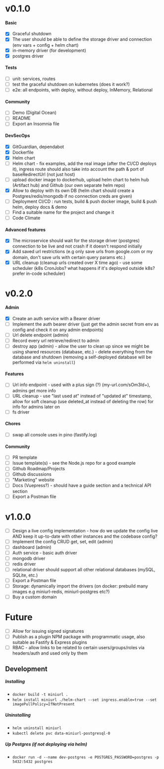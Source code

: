 # v0.1.0

#### Basic

-   [x] Graceful shutdown
-   [x] The user should be able to define the storage driver and connection (env vars + config + helm chart)
-   [x] in-memory driver (for development)
-   [x] postgres driver

#### Tests

-   [ ] unit: services, routes
-   [ ] test the graceful shutdown on kubernetes (does it work?)
-   [ ] e2e: all endpoints, with deploy, without deploy, InMemory, Relational

#### Community

-   [ ] Demo (Digital Ocean)
-   [ ] README
-   [ ] Export an Insomnia file

#### DevSecOps

-   [x] GitGuardian, dependabot
-   [x] Dockerfile
-   [x] Helm chart
-   [ ] Helm chart - fix examples, add the real image (after the CI/CD deploys it), ingress route should also take into account the path & port of baseRedirectUrl (not just host)
-   [ ] upload docker image to dockerhub, upload helm chart to helm hub (Artifact hub) and Github (our own separate helm repo)
-   [x] Allow to deploy with its own DB (helm chart should create a Postgres/redis/mongodb if no connection creds are given)
-   [ ] Deployment CI/CD : run tests, build & push docker image, build & push helm, deploy docs & demo
-   [ ] Find a suitable name for the project and change it
-   [ ] Code Climate

#### Advanced features

-   [x] The microservice should wait for the storage driver (postgres) connection to be live and not crash if it doesn't respond initially
-   [x] Add saved url restrictions (e.g only save urls from google.com or my domain, don't save urls with certain query params etc.)
-   [x] URL cleanup (cleanup urls created over X time ago) - use some scheduler (k8s CronJobs? what happens if it's deployed outside k8s? prefer in-code scheduler)

# v0.2.0

#### Admin

-   [x] Create an auth service with a Bearer driver
-   [ ] Implement the auth bearer driver (just get the admin secret from env as config and check it on any admin endpoints)
-   [ ] Url delete endpoint (admin)
-   [ ] Record every url retrieve/redirect to admin
-   [ ] destroy app (admin) - allow the user to clean up since we might be using shared resources (database, etc.) - delete everything from the database and shutdown (removing a self-deployed database will be performed via `helm uninstall`)

#### Features

-   [ ] Url info endpoint - used with a plus sign (?) (my-url.com/sOm3Id+), admins get more info
-   [ ] URL cleanup - use "last used at" instead of "updated at" timestamp, allow for soft cleanup (use deleted_at instead of deleting the row) for info for admins later on
-   [ ] fs driver

#### Chores

-   [ ] swap all console uses in pino (fastify.log)

#### Community

-   [ ] PR template
-   [ ] Issue template(s) - see the Node.js repo for a good example
-   [ ] Github Roadmap/Projects
-   [ ] Github discussions
-   [ ] "Marketing" website
-   [ ] Docs (Vuepress?) - should have a guide section and a technical API section
-   [ ] Export a Postman file

# v1.0.0

-   [ ] Design a live config implementation - how do we update the config live AND keep it up-to-date with other instances and the codebase config?
-   [ ] Implement the config CRUD get, set, edit (admin)
-   [ ] dashboard (admin)
-   [ ] Auth service - basic auth driver
-   [ ] mongodb driver
-   [ ] redis driver
-   [ ] relational driver should support all other relational databases (mySQL, SQLite, etc.)
-   [ ] Export a Postman file
-   [ ] Storage: dynamically import the drivers (on docker: prebuild many images e.g miniurl-redis, miniurl-postgres etc?)
-   [ ] Buy a custom domain

# Future

-   [ ] Allow for issuing signed signatures
-   [ ] Publish as a plugin NPM package with programmatic usage, also suitable as Fastify & Express plugins
-   [ ] RBAC - allow links to be related to certain users/groups/roles via headers/auth and used only by them

## Development

##### Installing

-   `docker build -t miniurl .`
-   `helm install miniurl ./helm-chart --set ingress.enable=true --set imagePullPolicy=IfNotPresent`

##### Uninstalling

-   `helm uninstall miniurl`
-   `kubectl delete pvc data-miniurl-postgresql-0`

##### Up Postgres (if not deploying via helm)

-   `docker run -d --name dev-postgres -e POSTGRES_PASSWORD=postgres -p 5432:5432 postgres`
